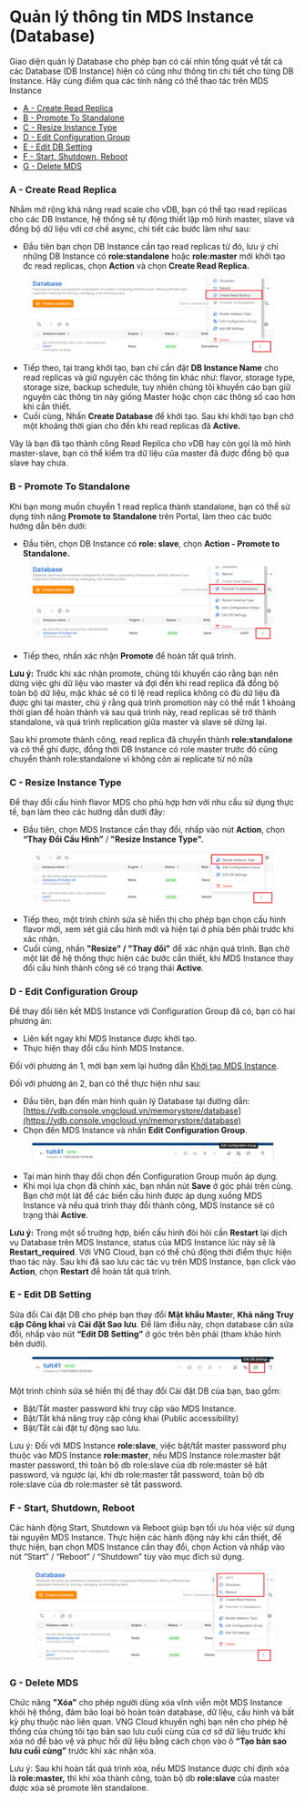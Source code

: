 # Quản lý thông tin MDS Instance (Database)

Giao diện quản lý Database cho phép bạn có cái nhìn tổng quát về tất cả các Database (DB Instance) hiện có cũng như thông tin chi tiết cho từng DB Instance. Hãy cùng điểm qua các tính năng có thể thao tác trên MDS Instance

* [A - Create Read Replica](quan-ly-thong-tin-mds-instance.md#quanlythongtinmdsinstance-a-giaodienquanlydatabase)
* [B - Promote To Standalone](quan-ly-thong-tin-mds-instance.md#quanlythongtinmdsinstance-a-giaodienquanlydatabase-1)
* [C - Resize Instance Type](quan-ly-thong-tin-mds-instance.md#quanlythongtinmdsinstance-a-giaodienquanlydatabase-2)
* [D - Edit Configuration Group](quan-ly-thong-tin-mds-instance.md#quanlythongtinmdsinstance-a-giaodienquanlydatabase-3)
* [E - Edit DB Setting](quan-ly-thong-tin-mds-instance.md#quanlythongtinmdsinstance-a-giaodienquanlydatabase-4)
* [F - Start, Shutdown, Reboot](quan-ly-thong-tin-mds-instance.md#quanlythongtinmdsinstance-a-giaodienquanlydatabase-5)
* [G - Delete MDS](quan-ly-thong-tin-mds-instance.md#quanlythongtinmdsinstance-a-giaodienquanlydatabase-6)

### A - Create Read Replica <a href="#quanlythongtinmdsinstance-a-giaodienquanlydatabase" id="quanlythongtinmdsinstance-a-giaodienquanlydatabase"></a>

Nhằm mở rộng khả năng read scale cho vDB, bạn có thể tạo read replicas cho các DB Instance, hệ thống sẽ tự động thiết lập mô hình master, slave và đồng bộ dữ liệu với cơ chế async, chi tiết các bước làm như sau:

* Đầu tiên bạn chọn DB Instance cần tạo read replicas từ đó, lưu ý chỉ những DB Instance có **role:standalone** hoặc **role:master** mới khởi tạo đc read replicas, chọn **Action** và chọn **Create Read Replica.**

<figure><img src="../../.gitbook/assets/image (526).png" alt=""><figcaption></figcaption></figure>

* Tiếp theo, tại trang khởi tạo, bạn chỉ cần đặt **DB Instance Name** cho read replicas và giữ nguyên các thông tin khác như: flavor, storage type, storage size, backup schedule, tuy nhiên chúng tôi khuyến cáo bạn giữ nguyên các thông tin này giống Master hoặc chọn các thông số cao hơn khi cần thiết.&#x20;
* Cuối cùng, Nhấn **Create Database** để khởi tạo. Sau khi khởi tạo bạn chờ một khoảng thời gian cho đến khi read replicas đã **Active.**

Vây là bạn đã tạo thành công Read Replica cho vDB hay còn gọi là mô hình master-slave, bạn có thể kiểm tra dữ liệu của master đã được đồng bộ qua slave hay chưa.

### B - Promote To Standalone <a href="#quanlythongtinmdsinstance-a-giaodienquanlydatabase" id="quanlythongtinmdsinstance-a-giaodienquanlydatabase"></a>

Khi bạn mong muốn chuyển 1 read replica thành standalone, bạn có thể sử dụng tính năng **Promote to Standalone** trên Portal, làm theo các bước hướng dẫn bên dưới:

* Đầu tiên, chọn DB Instance có **role: slave**, chọn **Action - Promote to Standalone.**

<figure><img src="../../.gitbook/assets/image (527).png" alt=""><figcaption></figcaption></figure>

* Tiếp theo, nhấn xác nhận **Promote** để hoàn tất quá trình.&#x20;

**Lưu ý:** Trước khi xác nhận promote, chúng tôi khuyến cáo rằng bạn nên dừng việc ghi dữ liệu vào master và đợi đến khi read replica đã đồng bộ toàn bộ dữ liệu, mặc khác sẽ có tỉ lệ read replica không có đủ dữ liệu đã được ghi tại master, chú ý rằng quá trình promotion này có thể mất 1 khoảng thời gian để hoàn thành và sau quá trình này, read replicas sẽ trở thành standalone, và quá trình replication giữa master và slave sẽ dừng lại.

Sau khi promote thành công, read replica đã chuyển thành **role:standalone** và có thể ghi được, đồng thời DB Instance có role master trước đó cũng chuyển thành role:standalone vì không còn ai replicate từ nó nữa

### C - Resize Instance Type <a href="#quanlythongtinmdsinstance-a-giaodienquanlydatabase" id="quanlythongtinmdsinstance-a-giaodienquanlydatabase"></a>

Để thay đổi cấu hình flavor MDS cho phù hợp hơn với nhu cầu sử dụng thực tế, bạn làm theo các hướng dẫn dưới đây:

* Đầu tiên, chọn MDS Instance cần thay đổi, nhấp vào nút **Action**, chọn **“Thay Đổi Cấu Hình”** / **"Resize Instance Type".**

<figure><img src="../../.gitbook/assets/image (558).png" alt=""><figcaption></figcaption></figure>

* Tiếp theo, một trình chỉnh sửa sẽ hiển thị cho phép bạn chọn cấu hình flavor mới, xem xét giá cấu hình mới và hiện tại ở phía bên phải trước khi xác nhận.
* Cuối cùng, nhấn **"Resize" / "Thay đổi"** để xác nhận quá trình. Bạn chờ một lát để hệ thống thực hiện các bước cần thiết, khi MDS Instance thay đổi cấu hình thành công sẽ có trạng thái **Active**.

### D - Edit Configuration Group <a href="#quanlythongtinmdsinstance-a-giaodienquanlydatabase" id="quanlythongtinmdsinstance-a-giaodienquanlydatabase"></a>

Để thay đổi liên kết MDS Instance với Configuration Group đã có, bạn có hai phương án:

* Liên kết ngay khi MDS Instance được khởi tạo.
* Thực hiện thay đổi cấu hình MDS Instance.

Đối với phương án 1, mời bạn xem lại hướng dẫn [Khởi tạo MDS Instance](https://docs.vngcloud.vn/pages/viewpage.action?pageId=13010707).

Đối với phương án 2, bạn có thể thực hiện như sau:

* Đầu tiên, bạn đến màn hình quản lý Database tại đường dẫn:  [https://vdb.console.vngcloud.vn/memorystore/database](https://vdb.console.vngcloud.vn/memorystore/database)
* Chọn đến MDS Instance và nhấn **Edit Configuration Group**.

<figure><img src="../../.gitbook/assets/image (3) (1) (1).png" alt=""><figcaption></figcaption></figure>

* Tại màn hình thay đổi chọn đến Configuration Group muốn áp dụng.
* Khi mọi lựa chọn đã chính xác, bạn nhấn nút **Save** ở góc phải trên cùng. Bạn chờ một lát để các biến cấu hình được áp dụng xuống MDS Instance và nếu quá trình thay đổi thành công, MDS Instance sẽ có trạng thái **Active**.

**Lưu ý:** Trong một số truờng hợp, biến cấu hình đòi hỏi cần **Restart** lại dịch vụ Database trên MDS Instance, status của MDS Instance lúc này sẽ là **Restart\_required**. Với VNG Cloud, bạn có thể chủ động thời điểm thực hiện thao tác này. Sau khi đã sao lưu các tác vụ trên MDS Instance, bạn click vào **Action**, chọn **Restart** để hoàn tất quá trình.

### E - Edit DB Setting <a href="#quanlythongtinmdsinstance-a-giaodienquanlydatabase" id="quanlythongtinmdsinstance-a-giaodienquanlydatabase"></a>

Sửa đổi Cài đặt DB cho phép bạn thay đổi **Mật khẩu Maste**r, **Khả năng Truy cập Công khai** và **Cài đặt Sao lưu**. Để làm điều này, chọn database cần sửa đổi, nhấp vào nút **“Edit DB Setting”** ở góc trên bên phải (tham khảo hình bên dưới).

<figure><img src="../../.gitbook/assets/image (560).png" alt=""><figcaption></figcaption></figure>

Một trình chỉnh sửa sẽ hiển thị để thay đổi Cài đặt DB của bạn, bao gồm:

* Bật/Tắt master password khi truy cập vào MDS Instance.
* Bật/Tắt khả năng truy cập công khai (Public accessibility)
* Bật/Tắt cài đặt tự động sao lưu.

Lưu ý: Đối với MDS Instance **role:slave**, việc bật/tắt master password phụ thuộc vào MDS Instance **role:master**, nếu MDS Instance role:master bật master password, thì toàn bộ db role:slave của db role:master sẽ bật password, và ngược lại, khi db role:master tắt password, toàn bộ db role:slave của db role:master sẽ tắt password.

### F - Start, Shutdown, Reboot <a href="#quanlythongtinmdsinstance-a-giaodienquanlydatabase" id="quanlythongtinmdsinstance-a-giaodienquanlydatabase"></a>

Các hành động Start, Shutdown và Reboot giúp bạn tối ưu hóa việc sử dụng tài nguyên MDS Instance. Thực hiện các hành động này khi cần thiết, để thực hiện, bạn chọn MDS Instance cần thay đổi, chọn Action và nhấp vào nút “Start” / “Reboot” / “Shutdown” tùy vào mục đích sử dụng.

<figure><img src="../../.gitbook/assets/image (559).png" alt=""><figcaption></figcaption></figure>

### G - Delete MDS <a href="#quanlythongtinmdsinstance-a-giaodienquanlydatabase" id="quanlythongtinmdsinstance-a-giaodienquanlydatabase"></a>

Chức năng **"Xóa"** cho phép người dùng xóa vĩnh viễn một MDS Instance khỏi hệ thống, đảm bảo loại bỏ hoàn toàn database, dữ liệu, cấu hình và bất kỳ phụ thuộc nào liên quan. VNG Cloud khuyến nghị bạn nên cho phép hệ thống của chúng tôi tạo bản sao lưu cuối cùng của cơ sở dữ liệu trước khi xóa nó để bảo vệ và phục hồi dữ liệu bằng cách chọn vào ô **“Tạo bản sao lưu cuối cùng”** trước khi xác nhận xóa.

Lưu ý: Sau khi hoàn tất quá trình xóa, nếu MDS Instance được chỉ định xóa là **role:master,** thì khi xóa thành công, toàn bộ db **role:slave** của master được xóa sẽ promote lên standalone.

<figure><img src="https://docs.vngcloud.vn/download/attachments/13010741/image2020-2-21_10-36-7.png?version=1&#x26;modificationDate=1582256168000&#x26;api=v2" alt=""><figcaption></figcaption></figure>
